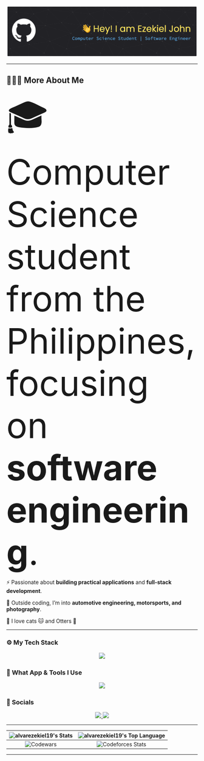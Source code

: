 [//]: <> (<div id="user-content-toc">)
[//]: <>    (<ul align="center" style="list-style: none;">)
[//]: <>        (<summary style="color: #FFD670;">)
[//]: <>            (<h1>Hi 👋 I'm Ezekiel John</h1>)
[//]: <>        (</summary>)
[//]: <>    (</ul>)
[//]: <> (</div>)

![Header](./assets/github-header-banner.png)

[//]: <> (<p align="center">)
[//]: <>    (<a href="https://git.io/typing-svg">)
[//]: <>        (<img)
[//]: <>            (src="https://readme-typing-svg.demolab.com?font=JetBrains+Mono&size=26&pause=1000&color=FFD670&repeat=false&width=920&height=72&lines=Computer+Science+Student+|+Software+Engineer+%7C+UI+Designer")
[//]: <>            (alt="Typing SVG" />)
[//]: <>    (</a>)
[//]: <> (</p>)

---

## 👨🏻‍💻 More About Me

<span style="font-size: 92px;">🎓 Computer Science student from the Philippines, focusing on **software engineering**.</span>

⚡ Passionate about **building practical applications** and **full-stack development**.

🚗 Outside coding, I’m into **automotive engineering, motorsports, and photography**.

🐾 I love cats 🐱 and Otters 🦦

---

### ⚙  My Tech Stack

<p align="center">
  <a href="https://skillicons.dev">
    <img src="https://skillicons.dev/icons?i=html,css,js,ts,nodejs,scss,react,nextjs,tailwind,c,cpp,rust,lua,py" />
  </a>
</p>

### 🧰  What App & Tools I Use

<p align="center">
  <a href="https://skillicons.dev">
    <img src="https://skillicons.dev/icons?i=apple,linux,git,github,githubactions,docker,cmake,neovim,vscode,figma,anaconda,md,notion,obsidian" />
  </a>
</p>

### 🔌  Socials

<p align="center">
  <a href="https://www.linkedin.com/in/ezekiel-john-alvar-306a09137/">
    <img src="https://skillicons.dev/icons?i=linkedin" />
  </a>
    
  <a href="https://www.instagram.com/zeee_991.2/">
    <img src="https://skillicons.dev/icons?i=instagram" />
  </a>
</p>

---

| ![alvarezekiel19's Stats](https://github-readme-stats.vercel.app/api?username=alvarezekiel19&theme=outrun&show_icons=true&hide_border=true&count_private=true) | ![alvarezekiel19's Top Language](https://github-readme-stats.vercel.app/api/top-langs/?username=alvarezekiel19&theme=outrun&show_icons=true&hide_border=true&layout=compact) |
|:--------------------------------------------------------------------------------------------------------------------------------------------------------------:|:----------------------------------------------------------------------------------------------------------------------------------------------------------------------------:|
|                                       ![Codewars](https://github.r2v.ch/codewars?user=alvarezekiel19&top_languages=true)                                       |                               ![Codeforces Stats](https://codeforces-readme-stats.vercel.app/api/card?username=alvarezekiel19&theme=tokyonight)                              |

---
